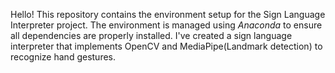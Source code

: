 Hello! This repository contains the environment setup for the Sign Language Interpreter project. The environment is managed using *Anaconda* to ensure all dependencies are properly installed.
I've created a sign language interpreter that implements OpenCV and MediaPipe(Landmark detection) to recognize hand gestures.

